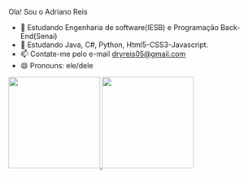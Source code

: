 Ola! Sou o Adriano Reis

- 🏫 Estudando Engenharia de software(IESB) e Programação Back-End(Senai)
- 🌱 Estudando Java, C#, Python, Html5-CSS3-Javascript.
- 📫 Contate-me pelo e-mail dryreis05@gmail.com
- 😄 Pronouns: ele/dele
<div>
  <a href="https://github.com/Drireis">
  <img height="180em" widhit="300em" src="https://github-stats.vercel.app/api?username=Drireis&theme=dark&include_all_commits=true&count_private=true"/>
  <img height="180em" widhit="300em" src="https://github-stats.vercel.app/api/top-langs/?username=Drireis&layout=compact&langs_count=16&theme=radical"/>
</div>  

